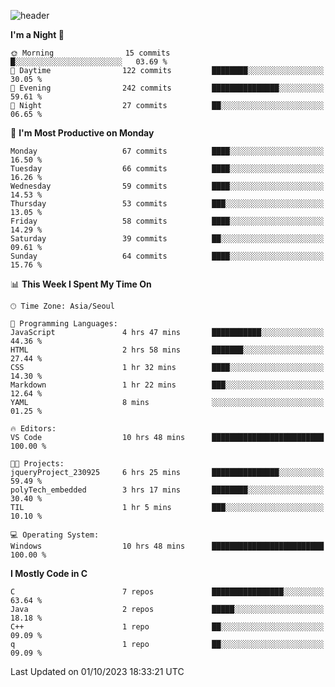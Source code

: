 
![header](https://capsule-render.vercel.app/api?type=slice&color=323C73&height=100&section=header&text=Hi!%20I'm%20Min-hee&fontSize=90&animation=twinkling&fontColor=D5C2EE)


<!--START_SECTION:waka-->
**I'm a Night 🦉** 

```text
🌞 Morning                15 commits          █░░░░░░░░░░░░░░░░░░░░░░░░   03.69 % 
🌆 Daytime                122 commits         ████████░░░░░░░░░░░░░░░░░   30.05 % 
🌃 Evening                242 commits         ███████████████░░░░░░░░░░   59.61 % 
🌙 Night                  27 commits          ██░░░░░░░░░░░░░░░░░░░░░░░   06.65 % 
```
📅 **I'm Most Productive on Monday** 

```text
Monday                   67 commits          ████░░░░░░░░░░░░░░░░░░░░░   16.50 % 
Tuesday                  66 commits          ████░░░░░░░░░░░░░░░░░░░░░   16.26 % 
Wednesday                59 commits          ████░░░░░░░░░░░░░░░░░░░░░   14.53 % 
Thursday                 53 commits          ███░░░░░░░░░░░░░░░░░░░░░░   13.05 % 
Friday                   58 commits          ████░░░░░░░░░░░░░░░░░░░░░   14.29 % 
Saturday                 39 commits          ██░░░░░░░░░░░░░░░░░░░░░░░   09.61 % 
Sunday                   64 commits          ████░░░░░░░░░░░░░░░░░░░░░   15.76 % 
```


📊 **This Week I Spent My Time On** 

```text
🕑︎ Time Zone: Asia/Seoul

💬 Programming Languages: 
JavaScript               4 hrs 47 mins       ███████████░░░░░░░░░░░░░░   44.36 % 
HTML                     2 hrs 58 mins       ███████░░░░░░░░░░░░░░░░░░   27.44 % 
CSS                      1 hr 32 mins        ████░░░░░░░░░░░░░░░░░░░░░   14.30 % 
Markdown                 1 hr 22 mins        ███░░░░░░░░░░░░░░░░░░░░░░   12.64 % 
YAML                     8 mins              ░░░░░░░░░░░░░░░░░░░░░░░░░   01.25 % 

🔥 Editors: 
VS Code                  10 hrs 48 mins      █████████████████████████   100.00 % 

🐱‍💻 Projects: 
jqueryProject_230925     6 hrs 25 mins       ███████████████░░░░░░░░░░   59.49 % 
polyTech_embedded        3 hrs 17 mins       ████████░░░░░░░░░░░░░░░░░   30.40 % 
TIL                      1 hr 5 mins         ███░░░░░░░░░░░░░░░░░░░░░░   10.10 % 

💻 Operating System: 
Windows                  10 hrs 48 mins      █████████████████████████   100.00 % 
```

**I Mostly Code in C** 

```text
C                        7 repos             ████████████████░░░░░░░░░   63.64 % 
Java                     2 repos             █████░░░░░░░░░░░░░░░░░░░░   18.18 % 
C++                      1 repo              ██░░░░░░░░░░░░░░░░░░░░░░░   09.09 % 
q                        1 repo              ██░░░░░░░░░░░░░░░░░░░░░░░   09.09 % 
```




 Last Updated on 01/10/2023 18:33:21 UTC
<!--END_SECTION:waka-->










<!-- 깃허브 프로필 스탯 오류 https://80000coding.oopy.io/c4235590-9033-49b3-943c-f8b6c1bfbc36 --!>

 <!--
**Minhee713/Minhee713** is a ✨ _special_ ✨ repository because its `README.md` (this file) appears on your GitHub profile.

Here are some ideas to get you started:

- 🔭 I’m currently working on ...
- 🌱 I’m currently learning ...
- 👯 I’m looking to collaborate on ...
- 🤔 I’m looking for help with ...
- 💬 Ask me about ...
- 📫 How to reach me: ...
- 😄 Pronouns: ...
- ⚡ Fun fact: ...
-->
